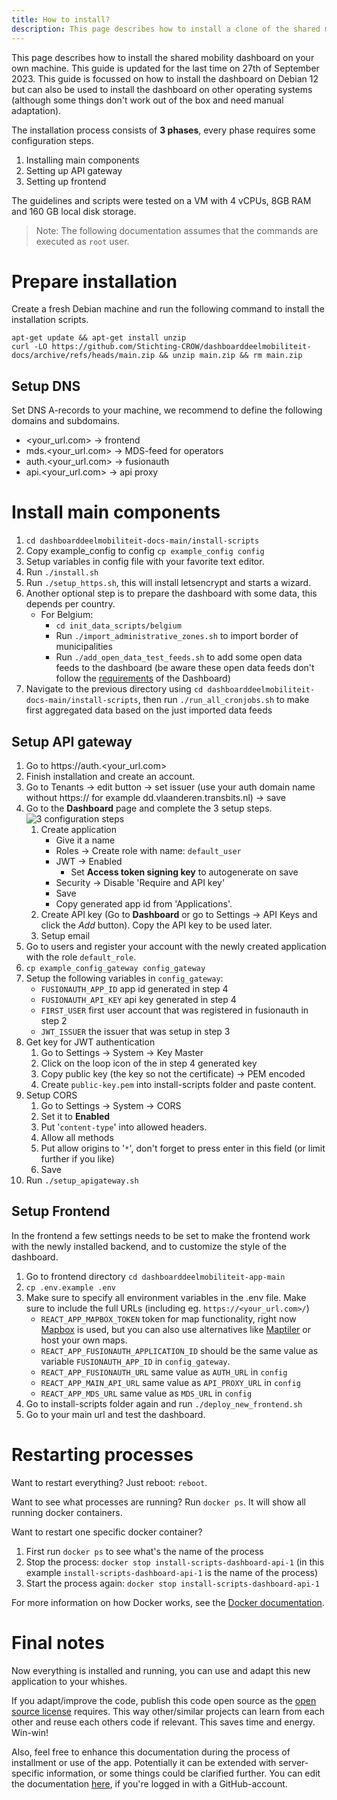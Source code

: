 ```yaml
---
title: How to install?
description: This page describes how to install a clone of the shared mobility dashboard on your own machine.
---
```


This page describes how to install the shared mobility dashboard on your own machine. This guide is updated for the last time on 27th of September 2023. This guide is focussed on how to install the dashboard on Debian 12 but can also be used to install the dashboard on other operating systems (although some things don't work out of the box and need manual adaptation).

The installation process consists of **3 phases**, every phase requires some configuration steps.
1. Installing main components
2. Setting up API gateway
3. Setting up frontend

The guidelines and scripts were tested on a VM with 4 vCPUs, 8GB RAM and 160 GB local disk storage.

> Note: The following documentation assumes that the commands are executed as `root` user.

# Prepare installation

Create a fresh Debian machine and run the following command to install the installation scripts. 

```
apt-get update && apt-get install unzip
curl -LO https://github.com/Stichting-CROW/dashboarddeelmobiliteit-docs/archive/refs/heads/main.zip && unzip main.zip && rm main.zip
```

## Setup DNS

Set DNS A-records to your machine, we recommend to define the following domains and subdomains. 

* <your_url.com> -> frontend
* mds.<your_url.com> -> MDS-feed for operators
* auth.<your_url.com> -> fusionauth
* api.<your_url.com> -> api proxy

# Install main components

1. ```cd dashboarddeelmobiliteit-docs-main/install-scripts```
1. Copy example_config to config ```cp example_config config```
1. Setup variables in config file with your favorite text editor. 
1. Run ```./install.sh```
1. Run ```./setup_https.sh```, this will install letsencrypt and starts a wizard.
1. Another optional step is to prepare the dashboard with some data, this depends per country.
    * For Belgium:
        * ```cd init_data_scripts/belgium```
        * Run ```./import_administrative_zones.sh``` to import border of municipalities
        * Run ```./add_open_data_test_feeds.sh``` to add some open data feeds to the dashboard (be aware these open data feeds don't follow the [requirements](https://docs.crow.nl/deelfietsdashboard/hr-dataspec/) of the Dashboard)
1. Navigate to the previous directory using ```cd dashboarddeelmobiliteit-docs-main/install-scripts```, then run ```./run_all_cronjobs.sh``` to make first aggregated data based on the just imported data feeds

## Setup API gateway

1. Go to https://auth.<your_url.com>
1. Finish installation and create an account.
1. Go to Tenants -> edit button -> set issuer (use your auth domain name without https:// for example dd.vlaanderen.transbits.nl) -> save
1. Go to the **Dashboard** page and complete the 3 setup steps.
![3 configuration steps](https://dashboarddeelmobiliteit.ams3.digitaloceanspaces.com/images/complete_setup_fusionauth.png)
    1. Create application
        * Give it a name
        * Roles -> Create role with name: `default_user`
        * JWT -> Enabled
            * Set **Access token signing key** to autogenerate on save
        * Security -> Disable 'Require and API key'
        * Save
        * Copy generated app id from 'Applications'.
    1. Create API key (Go to **Dashboard** or go to Settings -> API Keys and click the _Add_ button). Copy the API key to be used later.
    1. Setup email
1. Go to users and register your account with the newly created application with the role `default_role`.
1. ```cp example_config_gateway config_gateway```
1. Setup the following variables in `config_gateway`:
    * `FUSIONAUTH_APP_ID` app id generated in step 4
    * `FUSIONAUTH_API_KEY` api key generated in step 4
    * `FIRST_USER` first user account that was registered in fusionauth in step 2
    * `JWT_ISSUER` the issuer that was setup in step 3
1. Get key for JWT authentication
    1. Go to Settings -> System -> Key Master
    1. Click on the loop icon of the in step 4 generated key
    1. Copy public key (the key so not the certificate) -> PEM encoded
    1. Create `public-key.pem` into install-scripts folder and paste content.
1. Setup CORS
    1. Go to Settings -> System -> CORS 
    1. Set it to **Enabled**
    1. Put '`content-type`' into allowed headers. 
    1. Allow all methods
    1. Put allow origins to '`*`', don't forget to press enter in this field (or limit further if you like)
    1. Save
1. Run ```./setup_apigateway.sh```

## Setup Frontend

In the frontend a few settings needs to be set to make the frontend work with the newly installed backend, and to customize the style of the dashboard.

1. Go to frontend directory ```cd dashboarddeelmobiliteit-app-main```
1. ```cp .env.example .env```
1. Make sure to specify all environment variables in the .env file. Make sure to include the full URLs (including eg. `https://<your_url.com>/`)
    * `REACT_APP_MAPBOX_TOKEN` token for map functionality, right now [Mapbox](https://www.mapbox.com/) is used, but you can also use alternatives like [Maptiler](https://www.maptiler.com/) or host your own maps.
    * `REACT_APP_FUSIONAUTH_APPLICATION_ID` should be the same value as variable `FUSIONAUTH_APP_ID` in `config_gateway`.
    * `REACT_APP_FUSIONAUTH_URL` same value as `AUTH_URL`  in `config`
    * `REACT_APP_MAIN_API_URL` same value as `API_PROXY_URL` in `config`
    * `REACT_APP_MDS_URL` same value as `MDS_URL`  in `config`
1. Go to install-scripts folder again and run ```./deploy_new_frontend.sh```
1. Go to your main url and test the dashboard.

# Restarting processes

Want to restart everything? Just reboot: `reboot`.

Want to see what processes are running? Run `docker ps`. It will show all running docker containers.

Want to restart one specific docker container?
1. First run `docker ps` to see what's the name of the process
1. Stop the process: `docker stop install-scripts-dashboard-api-1` (in this example `install-scripts-dashboard-api-1` is the name of the process)
1. Start the process again: `docker stop install-scripts-dashboard-api-1`

For more information on how Docker works, see the [Docker documentation](https://docs.docker.com/).

# Final notes

Now everything is installed and running, you can use and adapt this new application to your whishes.

If you adapt/improve the code, publish this code open source as the [open source license](https://github.com/Stichting-CROW/dashboarddeelmobiliteit-app/) requires. This way other/similar projects can learn from each other and reuse each others code if relevant. This saves time and energy. Win-win!

Also, feel free to enhance this documentation during the process of installment or use of the app. Potentially it can be extended with server-specific information, or some things could be clarified further. You can edit the documentation [here](https://github.com/Stichting-CROW/dashboarddeelmobiliteit-docs/), if you're logged in with a GitHub-account.
